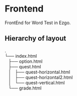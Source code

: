 Frontend
========

FrontEnd for Word Test in Ezgo.

## Hierarchy of layout

.  
└── index.html  
    ├── option.html  
    ├── quest.html  
    │   ├── quest-horizontal.html  
    │   ├── quest-horizontal2.html  
    │   └── quest-vertical.html  
    └── grade.html  

